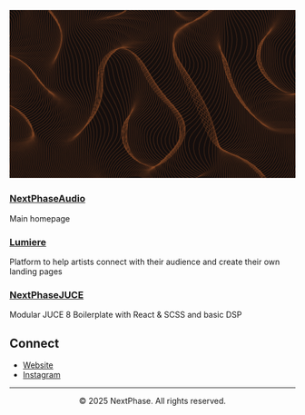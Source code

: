 ![background](./background.png)

### [NextPhaseAudio](https://www.nextphaseaudio.com)
Main homepage

### [Lumiere](https://lumiere.nextphaseaudio.com)
Platform to help artists connect with their audience and create their own landing pages

### [NextPhaseJUCE](https://github.com/thxmos/NextPhaseJUCE)
Modular JUCE 8 Boilerplate with React & SCSS and basic DSP

## Connect

- [Website](https://www.nextphaseaudio.com)
- [Instagram](https://instagram.com/nextphaseaudio)


---

<div align="center">
  <p>© 2025 NextPhase. All rights reserved.</p>
</div>
